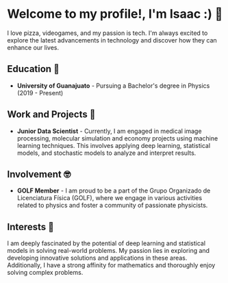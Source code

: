 





# Welcome to my profile!, I'm Isaac :) 👋  

I love pizza, videogames, and my passion is tech. I'm always excited to explore the latest advancements in technology and discover how they can enhance our lives.

## Education 🐝

- **University of Guanajuato** - Pursuing a Bachelor's degree in Physics (2019 - Present)

## Work and Projects 💪

- **Junior Data Scientist** - Currently, I am engaged in medical image processing, molecular simulation and economy projects using machine learning techniques. This involves applying deep learning, statistical models, and stochastic models to analyze and interpret results.

## Involvement 🤓

- **GOLF Member** - I am proud to be a part of the Grupo Organizado de Licenciatura Física (GOLF), where we engage in various activities related to physics and foster a community of passionate physicists.

## Interests 🧠

I am deeply fascinated by the potential of deep learning and statistical models in solving real-world problems. My passion lies in exploring and developing innovative solutions and applications in these areas. Additionally, I have a strong affinity for mathematics and thoroughly enjoy solving complex problems.

<!--
## Technologies and Skills 👨‍💻

I have experience working with the following technologies and programming languages:

- Python
- R
- C
- C++
- MATLAB
- SQL
- Bash
- Git



[![Top Langs](https://github-readme-stats.vercel.app/api?username=Isaac-AC&theme=algolia&show_icons=true)](https://github.com/Isaac-AC)

These tools enable me to effectively implement and experiment with different algorithms, analyze data, and collaborate on projects efficiently.

## Contact Information 💬

Feel free to reach out to me through the following channels:


- [LinkedIn Profile](https://www.linkedin.com/in/uriel-isaac-%C3%A1lvarez-c%C3%A1rdenas-bb8257243)
- [GitHub Profile](https://github.com/Isaac-AC)
- [Instagram](https://www.instagram.com/isaac__cardenas/)


---
-->
